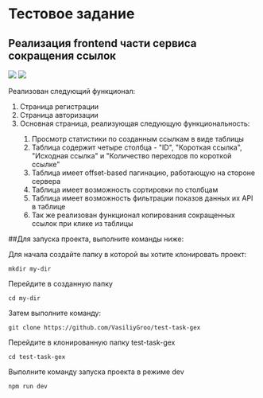 # Тестовое задание

## Реализация frontend части сервиса сокращения ссылок

![](https://user-images.githubusercontent.com/84619098/188457865-05970681-3386-42e5-935c-0d222b4122c7.gif)
![](https://user-images.githubusercontent.com/84619098/188456949-e6960059-9642-4cd2-b7e7-ba25873dafbf.gif)

Реализован следующий функционал:
<ol>
<li>Страница регистрации</li>
<li>Страница авторизации</li>
<li>Основная страница, реализующая следующую функциональность:</li>
<ol>
<li>Просмотр статистики по созданным ссылкам в виде таблицы</li>
<li>Таблица содержит четыре столбца - "ID", "Короткая ссылка", "Исходная ссылка" и "Количество переходов по короткой ссылке"</li>
<li>Таблица имеет offset-based пагинацию, работающую на стороне сервера</li>
<li>Таблица имеет возможность сортировки по столбцам</li>
<li>Таблица имеет возможность фильтрации показов данных их API в таблице</li>
<li>Так же реализован функционал копирования сокращенных ссылок при клике из таблицы</li>
</ol>
</ol>

##Для запуска проекта, выполните команды ниже:

Для начала создайте папку в которой вы хотите клонировать проект:
```git
mkdir my-dir
```

Перейдите в созданную папку
```git
cd my-dir
```
Затем выполните команду:
```git
git clone https://github.com/VasiliyGroo/test-task-gex
```
Перейдите в клонированную папку test-task-gex
```git
cd test-task-gex
```
Выполните команду запуска проекта в режиме dev
```git
npm run dev
```
